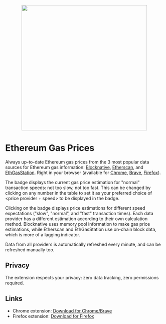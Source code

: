 <p align="center"><img src="https://github.com/philippe-git/ethereum-gas-prices-browser-extension/blob/master/preview.png?raw=true" width="400" /></p>

# Ethereum Gas Prices

Always up-to-date Ethereum gas prices from the 3 most popular data sources for Ethereum gas information: [Blocknative](https://www.blocknative.com/gas-estimator), [Etherscan](https://etherscan.io/gastracker), and [EthGasStation](https://ethgasstation.info/). Right in your browser (available for [Chrome](https://chrome.google.com/webstore/detail/ethereum-gas-prices/njbclohenpagagafbmdipcdoogfpnfhp), [Brave](https://chrome.google.com/webstore/detail/ethereum-gas-prices/njbclohenpagagafbmdipcdoogfpnfhp), [Firefox](https://addons.mozilla.org/en-CA/firefox/addon/ethereum-gas-prices/)).

The badge displays the current gas price estimation for "normal" transaction speeds: not too slow, not too fast. This can be changed by clicking on any number in the table to set it as your preferred choice of <price provider + speed> to be displayed in the badge.

Clicking on the badge displays price estimations for different speed expectations ("slow", "normal", and "fast" transaction times). Each data provider has a different estimation according to their own calculation method. Blocknative uses memory pool information to make gas price estimations, while Etherscan and EthGasStation use on-chain block data, which is more of a lagging indicator.

Data from all providers is automatically refreshed every minute, and can be refreshed manually too.

## Privacy

The extension respects your privacy: zero data tracking, zero permissions required.

## Links

- Chrome extension: [Download for Chrome/Brave](https://chrome.google.com/webstore/detail/ethereum-gas-prices/njbclohenpagagafbmdipcdoogfpnfhp)
- Firefox extension: [Download for Firefox](https://addons.mozilla.org/en-CA/firefox/addon/ethereum-gas-prices/)

